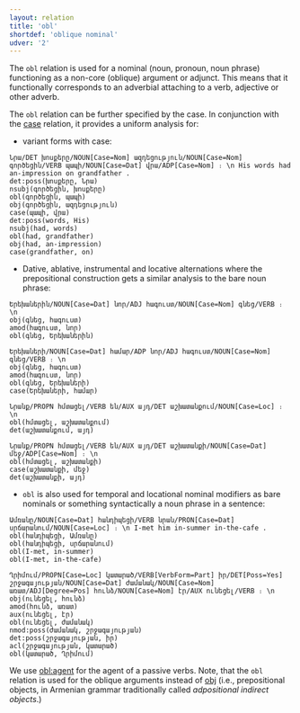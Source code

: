 ```yaml
---
layout: relation
title: 'obl'
shortdef: 'oblique nominal'
udver: '2'
---
```


The `obl` relation is used for a nominal (noun, pronoun, noun phrase) functioning as a non-core (oblique) argument or adjunct. This means that it functionally corresponds to an adverbial attaching to a verb, adjective or other adverb.

The `obl` relation can be further specified by the case. In conjunction with the [case]() relation, it provides a uniform analysis for:

* variant forms with case:

~~~ sdparse
Նրա/DET խոսքերը/NOUN[Case=Nom] ազդեցություն/NOUN[Case=Nom] գործեցին/VERB պապի/NOUN[Case=Dat] վրա/ADP[Case=Nom] ։ \n His words had an-impression on grandfather .
det:poss(խոսքերը, Նրա)
nsubj(գործեցին, խոսքերը)
obl(գործեցին, պապի)
obj(գործեցին, ազդեցություն)
case(պապի, վրա)
det:poss(words, His)
nsubj(had, words)
obl(had, grandfather)
obj(had, an-impression)
case(grandfather, on)
~~~

* Dative, ablative, instrumental and locative alternations where the prepositional construction gets a similar analysis to the bare noun phrase:

~~~ sdparse
Երեխաներին/NOUN[Case=Dat] նոր/ADJ հագուստ/NOUN[Case=Nom] գնեց/VERB ։ \n
obj(գնեց, հագուստ)
amod(հագուստ, նոր)
obl(գնեց, Երեխաներին)
~~~

~~~ sdparse
Երեխաների/NOUN[Case=Dat] համար/ADP նոր/ADJ հագուստ/NOUN[Case=Nom] գնեց/VERB ։ \n
obj(գնեց, հագուստ)
amod(հագուստ, նոր)
obl(գնեց, Երեխաների)
case(Երեխաների, համար)
~~~

~~~ sdparse
Նրանք/PROPN հմտացել/VERB են/AUX այդ/DET աշխատանքում/NOUN[Case=Loc] ։ \n
obl(հմտացել, աշխատանքում)
det(աշխատանքում, այդ)
~~~

~~~ sdparse
Նրանք/PROPN հմտացել/VERB են/AUX այդ/DET աշխատանքի/NOUN[Case=Dat] մեջ/ADP[Case=Nom] ։ \n
obl(հմտացել, աշխատանքի)
case(աշխատանքի, մեջ)
det(աշխատանքի, այդ)
~~~

* `obl` is also used for temporal and locational nominal modifiers as bare nominals or something syntactically a noun phrase in a sentence:

~~~ sdparse
Ամռանը/NOUN[Case=Dat] հանդիպեցի/VERB նրան/PRON[Case=Dat] սրճարանում/NOUN[Case=Loc] ։ \n I-met him in-summer in-the-cafe .
obl(հանդիպեցի, Ամռանը)
obl(հանդիպեցի, սրճարանում)
obl(I-met, in-summer)
obl(I-met, in-the-cafe)
~~~

~~~ sdparse
Ղրիմում/PROPN[Case=Loc] կատարած/VERB[VerbForm=Part] իր/DET[Poss=Yes] շրջագայության/NOUN[Case=Dat] ժամանակ/NOUN[Case=Nom] առատ/ADJ[Degree=Pos] հունձ/NOUN[Case=Nom] էր/AUX ունեցել/VERB ։ \n
obj(ունեցել, հունձ)
amod(հունձ, առատ)
aux(ունեցել, էր)
obl(ունեցել, ժամանակ)
nmod:poss(ժամանակ, շրջագայության)
det:poss(շրջագայության, իր)
acl(շրջագայության, կատարած)
obl(կատարած, Ղրիմում)
~~~

We use [obl:agent]() for the agent of a passive verbs. Note, that the `obl` relation is used for the oblique arguments instead of [obj]() (i.e., prepositional objects, in Armenian grammar traditionally called _adpositional indirect objects_.) 
